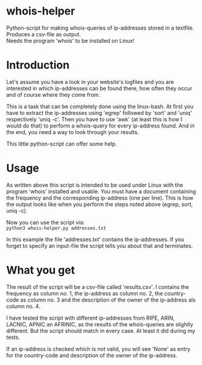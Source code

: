 # whois-helper
Python-script for making whois-queries of ip-addresses stored in a textfile. Produces a csv-file as output.<br>
Needs the program 'whois' to be installed on Linux!

# Introduction
Let's assume you have a look in your website's logfiles and you are interested in which ip-addresses can be found there, how often they occur and of course where they come from.

This is a task that can be completely done using the linux-bash. At first you have to extract the ip-addresses using 'egrep' followed by 'sort' and 'uniq' respectively 'uniq -c'. Then you have to use 'awk' (at least this is how I would do that) to perform a whois-query for every ip-address found. And in the end, you need a way to look through your results.

This little python-script can offer some help.

# Usage
As written above this script is intended to be used under Linux with the program 'whois' installed and usable. You must have a document containing the frequency and the corresponding ip-address (one per line). This is how the output looks like when you perform the steps noted above (egrep, sort, uniq -c).

Now you can use the script via:<br>
`python3 whois-helper.py addresses.txt`

In this example the file 'addresses.txt' contains the ip-addresses. If you forget to specify an input-file the script tells you about that and terminates.

# What you get
The result of the script will be a csv-file called 'results.csv'. I contains the frequency as column no. 1, the ip-address as column no. 2, the country-code as column no. 3 and the description of the owner of the ip-address als column no. 4.

I have tested the script with different ip-addresses from RIPE, ARIN, LACNIC, APNIC an AFRINIC, as the results of the whois-queries are slightly different. But the script should match in every case. At least it did during my tests.

If an ip-address is checked which is not valid, you will see 'None' as entry for the country-code and description of the owner of the ip-address.
